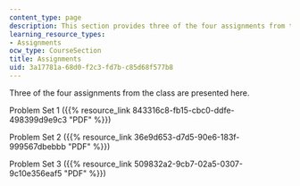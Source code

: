 ```yaml
---
content_type: page
description: This section provides three of the four assignments from the class.
learning_resource_types:
- Assignments
ocw_type: CourseSection
title: Assignments
uid: 3a17781a-68d0-f2c3-fd7b-c85d68f577b8
---
```


Three of the four assignments from the class are presented here.

Problem Set 1 ({{% resource_link 843316c8-fb15-cbc0-ddfe-498399d9e9c3 "PDF" %}})

Problem Set 2 ({{% resource_link 36e9d653-d7d5-90e6-183f-999567dbebbb "PDF" %}})

Problem Set 3 ({{% resource_link 509832a2-9cb7-02a5-0307-9c10e356eaf5 "PDF" %}})